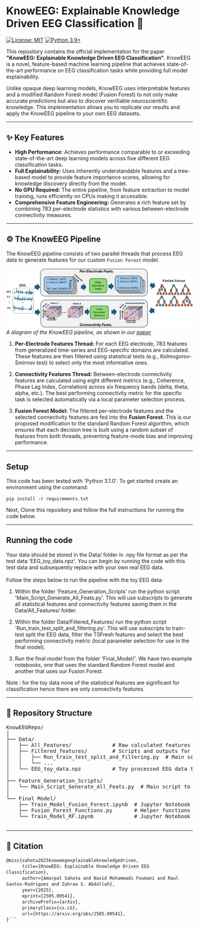 # KnowEEG: Explainable Knowledge Driven EEG Classification 🧠

[![License: MIT](https://img.shields.io/badge/License-MIT-yellow.svg)](https://opensource.org/licenses/MIT)
[![Python 3.9+](https://img.shields.io/badge/python-3.9+-blue.svg)](https://www.python.org/downloads/)

This repository contains the official implementation for the paper **"KnowEEG: Explainable Knowledge Driven EEG Classification"**. KnowEEG is a novel, feature-based machine learning pipeline that achieves state-of-the-art performance on EEG classification tasks while providing full model explainability.

Unlike opaque deep learning models, KnowEEG uses interpretable features and a modified Random Forest model (Fusion Forest) to not only make accurate predictions but also to discover verifiable neuroscientific knowledge. This implementation allows you to replicate our results and apply the KnowEEG pipeline to your own EEG datasets.

---

## ✨ Key Features

* **High Performance:** Achieves performance comparable to or exceeding state-of-the-art deep learning models across five different EEG classification tasks.
* **Full Explainability:** Uses inherently understandable features and a tree-based model to provide feature importance scores, allowing for knowledge discovery directly from the model.
* **No GPU Required:** The entire pipeline, from feature extraction to model training, runs efficiently on CPUs making it accessible.
* **Comprehensive Feature Engineering:** Generates a rich feature set by combining 783 per-electrode statistics with various between-electrode connectivity measures.

---

## ⚙️ The KnowEEG Pipeline

The KnowEEG pipeline consists of two parallel threads that process EEG data to generate features for our custom `Fusion Forest` model. 

![KnowEEG Pipeline](KnowEEG_Pipeline.png)
*A diagram of the KnowEEG pipeline, as shown in our [paper](https://arxiv.org/abs/2505.00541)*

1.  **Per-Electrode Features Thread:** For each EEG electrode, 783 features from generalized time-series and EEG-specific domains are calculated. These features are then filtered using statistical tests (e.g., Kolmogorov-Smirnov test) to select only the most informative ones.

2.  **Connectivity Features Thread:** Between-electrode connectivity features are calculated using eight different metrics (e.g., Coherence, Phase Lag Index, Correlation) across six frequency bands (delta, theta, alpha, etc.). The best performing connectivity metric for the specific task is selected automatically via a local parameter selection process.

3.  **Fusion Forest Model:** The filtered per-electrode features and the selected connectivity features are fed into the **Fusion Forest**. This is our proposed modification to the standard Random Forest algorithm, which ensures that each decision tree is built using a random subset of features from *both* threads, preventing feature-mode bias and improving performance.


---

## Setup
This code has been tested with 'Python 3.1.0'. 
To get started create an environment using the command:
```
pip install -r requirements.txt
```
Next, Clone this repository and follow the full instructions for running the code below.

---
## Running the code

Your data should be stored in the Data/ folder in .npy file format as per the test data 'EEG_toy_data.npz'. You can begin by running the code with this test data and subsequently replace with your own real EEG data.
<br>
<br>
Follow the steps below to run the pipeline with the toy EEG data:

1. Within the folder 'Feature_Generation_Scripts' run the python script 'Main_Script_Generate_All_Feats.py'. This will use subscripts to generate all statistical features and connectivity features saving them in the Data/All_Features/ folder.

2. Within the folder Data/Filtered_Features/ run the python script 'Run_train_test_split_and_filtering.py'. This will use subscripts to train-test split the EEG data, filter the TSFresh features and select the best performing connectivity metric (local parameter selection for use in the final model).

3. Run the final model from the folder 'Final_Model/'. We have two example notebooks, one that uses the standard Random Forest model and another that uses our Fusion Forest. 

Note : for the toy data none of the statistical features are significant for classification hence there are only connectivity features.



---

## 📂 Repository Structure

<pre>
KnowEEGRepo/
│
├── Data/
│   ├── All_Features/             # Raw calculated features (connectivity and tsfresh .pkl files)
│   ├── Filtered_features/        # Scripts and outputs for feature filtering and data splitting
│   │   ├── Run_train_test_split_and_filtering.py  # Main script for this step
│   │   └── ...
│   └── EEG_toy_data.npz          # Toy processed EEG data to test the pipeline
│
├── Feature_Generation_Scripts/
│   └── Main_Script_Generate_All_Feats.py  # Main script to generate all features from raw EEG
│
└── Final Model/
    ├── Train_Model_Fusion_Forest.ipynb  # Jupyter Notebook to train the final Fusion Forest model
    ├── Fusion_Forest_Functions.py       # Helper functions for the Fusion Forest model
    └── Train_Model_RF.ipynb             # Jupyter Notebook to train final Random Forest Model (Alternative to Fusion Forest)
    </pre>

---

## 📜 Citation


```
@misc{sahota2025knoweegexplainableknowledgedriven,
      title={KnowEEG: Explainable Knowledge Driven EEG Classification}, 
      author={Amarpal Sahota and Navid Mohammadi Foumani and Raul Santos-Rodriguez and Zahraa S. Abdallah},
      year={2025},
      eprint={2505.00541},
      archivePrefix={arXiv},
      primaryClass={cs.LG},
      url={https://arxiv.org/abs/2505.00541}, 
}```

